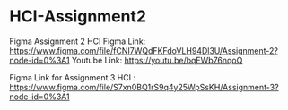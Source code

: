 # HCI-Assignment2
Figma Assignment 2 HCI
Figma Link: https://www.figma.com/file/fCNI7WQdFKFdoVLH94Dl3U/Assignment-2?node-id=0%3A1
Youtube Link: https://youtu.be/bqEWb76nqoQ

Figma Link for Assignment 3 HCI : https://www.figma.com/file/S7xn0BQ1rS9q4y25WpSsKH/Assignment-3?node-id=0%3A1
